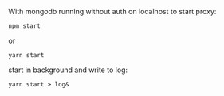 With mongodb running without auth on localhost
to start proxy:
```
npm start
```
or 

```
yarn start
```

start in background and write to log:
```
yarn start > log&
